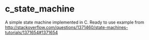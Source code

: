 # c_state_machine
A simple state machine implemented in C. Ready to use example from http://stackoverflow.com/questions/1371460/state-machines-tutorials/1371654#1371654

